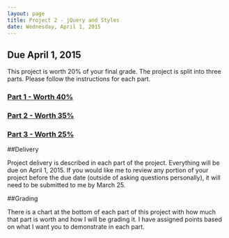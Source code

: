 ```yaml
---
layout: page
title: Project 2 - jQuery and Styles
date: Wednesday, April 1, 2015
---
```


## Due April 1, 2015

This project is worth 20% of your final grade.  The project is split into three parts.  Please follow the instructions for each part.

### [Part 1 - Worth 40%](2015-03-04-project2-part1.html)
### [Part 2 - Worth 35%](2015-03-04-project2-part2.html)
### [Part 3 - Worth 25%](2015-03-04-project2-part3.html)


##Delivery 

Project delivery is described in each part of the project.  Everything will be due on April 1, 2015.  If you would like me to review any portion of your project before the due date (outside of asking questions personally), it will need to be submitted to me by March 25.

##Grading

There is a chart at the bottom of each part of this project with how much that part is worth and how I will be grading it.  I have assigned points based on what I want you to demonstrate in each part.